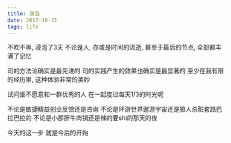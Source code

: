 ```yaml
---
title: 浸泡
date: 2017-10-31
tags: life
---
```


不吹不黑, 浸泡了3天
不论是人, 亦或是时间的流逝, 甚至于最后的节点, 全部都丰满了记忆

司的方法论确实是最先进的
司的实践产生的效果也确实是最显著的
至少在我有限的经历里, 这种体验非常的美妙

试问谁不愿意和一群优秀的人 在一起度过每天1/3的时光呢

不论是敏捷精益创业反馈还是咨询
不论是环游世界遨游宇宙还是狼人杀脏套路巴拉巴拉的
不论是小郡肝牛肉锅还是辣的要shi的那天的夜

今天的这一步
就是今后的开始












